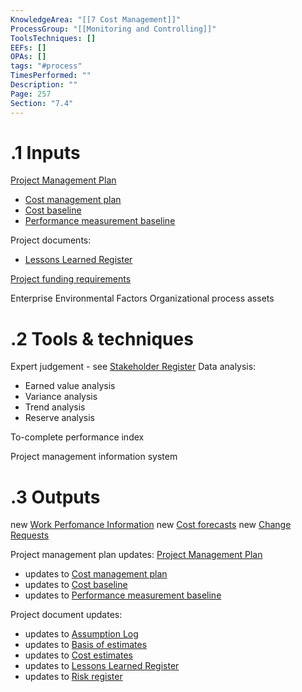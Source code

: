 ```yaml
---
KnowledgeArea: "[[7 Cost Management]]"
ProcessGroup: "[[Monitoring and Controlling]]"
ToolsTechniques: []
EEFs: []
OPAs: []
tags: "#process"
TimesPerformed: ""
Description: ""
Page: 257
Section: "7.4"
---
```

# .1 Inputs

[Project Management Plan](Project%20Management%20Plan.md)
* [Cost management plan](Cost%20management%20plan.md)
* [Cost baseline](Cost%20baseline.md)
* [Performance measurement baseline](Performance%20measurement%20baseline.md)

Project documents:
* [Lessons Learned Register](Lessons%20Learned%20Register.md)

[Project funding requirements](Project%20funding%20requirements.md)

Enterprise Environmental Factors
Organizational process assets

# .2 Tools & techniques
Expert judgement - see [Stakeholder Register](Stakeholder%20Register.md)
Data analysis:
* Earned value analysis
* Variance analysis
* Trend analysis
* Reserve analysis

To-complete performance index

Project management information system

# .3 Outputs
new [Work Perfomance Information](Work%20Perfomance%20Information.md)
new [Cost forecasts](Cost%20forecasts.md)
new [Change Requests](Change%20Requests.md)


Project management plan updates: [Project Management Plan](Project%20Management%20Plan.md)
* updates to [Cost management plan](Cost%20management%20plan.md)
* updates to [Cost baseline](Cost%20baseline.md)
* updates to [Performance measurement baseline](Performance%20measurement%20baseline.md)

Project document updates:
* updates to [Assumption Log](Assumption%20Log.md)
* updates to [Basis of estimates](Basis%20of%20estimates.md)
* updates to [Cost estimates](Cost%20estimates.md)
* updates to [Lessons Learned Register](Lessons%20Learned%20Register.md)
* updates to [Risk register](Risk%20register.md)


